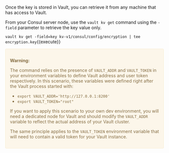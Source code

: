 Once the key is stored in Vault, you can retrieve it
from any machine that has access to Vault.

From your Consul server node, use the `vault kv get`
command using the `-field` parameter to retrieve the
key value only.

`vault kv get -field=key kv-v1/consul/config/encryption | tee encryption.key`{{execute}}

<div style="background-color:#fcf6ea; color:#866d42; border:1px solid #f8ebcf; padding:1em; border-radius:3px;">
  <p><strong>Warning: </strong>

  The command relies on the presence of `VAULT_ADDR` and `VAULT_TOKEN` in your environment variables to define Vault address and user token respectively. In this scenario, these variables were defined right after the Vault process started with:
  * `export VAULT_ADDR='http://127.0.0.1:8200'`
  * `export VAULT_TOKEN="root"`

  If you want to apply this scenario to your own dev environment,
  you will need a dedicated node for Vault and should modify the
  `VAULT_ADDR` variable to reflect the actual address of your
  Vault cluster.

  The same principle applies to the `VAULT_TOKEN` environment variable
  that will need to contain a valid token for your Vault instance.

</p></div>





